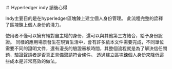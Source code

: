 ＃ Hyperledger indy 讀後心得

Indy主要目的是在hyperledger區塊鍊上建立個人身份管理。
此流程完整的詮釋了區塊鍊上個人身份的淺力。

使用者不僅可以擁有絕對自主權的身份，還可以與其他第三方結合，給予身份認證。
同樣的應用場景發生在現實生活中，會有許多紙本文件需要完成，不同單位需要不同的證明文件，還有漫長的驗證審核時間，其整個流程就是為了解決信任問題，驗證聲請者是否真正具備聲請符合條件。
透過建立區塊鍊個人身份來降低這些成本是非常高效的做法。

